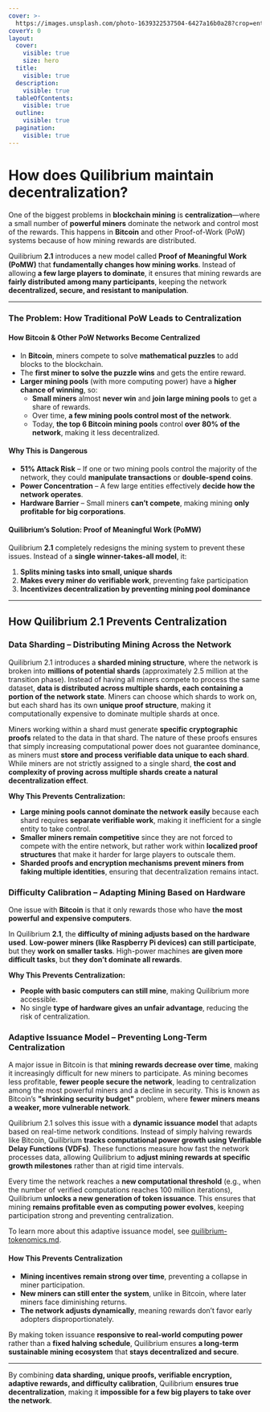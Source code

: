 ```yaml
---
cover: >-
  https://images.unsplash.com/photo-1639322537504-6427a16b0a28?crop=entropy&cs=srgb&fm=jpg&ixid=M3wxOTcwMjR8MHwxfHNlYXJjaHwzfHxkZWNlbnRyYWxpemVkfGVufDB8fHx8MTczODU5Mzk1Nnww&ixlib=rb-4.0.3&q=85
coverY: 0
layout:
  cover:
    visible: true
    size: hero
  title:
    visible: true
  description:
    visible: true
  tableOfContents:
    visible: true
  outline:
    visible: true
  pagination:
    visible: true
---
```


# How does Quilibrium maintain decentralization?

One of the biggest problems in **blockchain mining** is **centralization**—where a small number of **powerful miners** dominate the network and control most of the rewards. This happens in **Bitcoin** and other Proof-of-Work (PoW) systems because of how mining rewards are distributed.

Quilibrium **2.1** introduces a new model called **Proof of Meaningful Work (PoMW)** that **fundamentally changes how mining works**. Instead of allowing **a few large players to dominate**, it ensures that mining rewards are **fairly distributed among many participants**, keeping the network **decentralized, secure, and resistant to manipulation**.

***

### **The Problem: How Traditional PoW Leads to Centralization**

#### **How Bitcoin & Other PoW Networks Become Centralized**

* In **Bitcoin**, miners compete to solve **mathematical puzzles** to add blocks to the blockchain.
* The **first miner to solve the puzzle wins** and gets the entire reward.
* **Larger mining pools** (with more computing power) have a **higher chance of winning**, so:
  * **Small miners** almost **never win** and **join large mining pools** to get a share of rewards.
  * Over time, **a few mining pools control most of the network**.
  * Today, **the top 6 Bitcoin mining pools** control **over 80% of the network**, making it less decentralized.

#### **Why This is Dangerous**

* **51% Attack Risk** – If one or two mining pools control the majority of the network, they could **manipulate transactions** or **double-spend coins**.
* **Power Concentration** – A few large entities effectively **decide how the network operates**.
* **Hardware Barrier** – Small miners **can’t compete**, making mining **only profitable for big corporations**.

#### **Quilibrium’s Solution: Proof of Meaningful Work (PoMW)**

Quilibrium **2.1** completely redesigns the mining system to prevent these issues. Instead of a **single winner-takes-all model**, it:

1. **Splits mining tasks into small, unique shards**
2. **Makes every miner do verifiable work**, preventing fake participation
3. **Incentivizes decentralization by preventing mining pool dominance**

***

## **How Quilibrium 2.1 Prevents Centralization**

### **Data Sharding – Distributing Mining Across the Network**

Quilibrium 2.1 introduces a **sharded mining structure**, where the network is broken into **millions of potential shards** (approximately 2.5 million at the transition phase). Instead of having all miners compete to process the same dataset, **data is distributed across multiple shards, each containing a portion of the network state**. Miners can choose which shards to work on, but each shard has its own **unique proof structure**, making it computationally expensive to dominate multiple shards at once.

Miners working within a shard must generate **specific cryptographic proofs** related to the data in that shard. The nature of these proofs ensures that simply increasing computational power does not guarantee dominance, as miners must **store and process verifiable data unique to each shard**. While miners are not strictly assigned to a single shard, **the cost and complexity of proving across multiple shards create a natural decentralization effect**.

**Why This Prevents Centralization:**

* **Large mining pools cannot dominate the network easily** because each shard requires **separate verifiable work**, making it inefficient for a single entity to take control.
* **Smaller miners remain competitive** since they are not forced to compete with the entire network, but rather work within **localized proof structures** that make it harder for large players to outscale them.
* **Sharded proofs and encryption mechanisms prevent miners from faking multiple identities**, ensuring that decentralization remains intact.

### **Difficulty Calibration – Adapting Mining Based on Hardware**

One issue with **Bitcoin** is that it only rewards those who have **the most powerful and expensive computers**.

In Quilibrium **2.1**, the **difficulty of mining adjusts based on the hardware used**. **Low-power miners (like Raspberry Pi devices) can still participate**, but they **work on smaller tasks**. High-power machines **are given more difficult tasks**, but **they don’t dominate all rewards**.

**Why This Prevents Centralization:**

* **People with basic computers can still mine**, making Quilibrium more accessible.
* No single **type of hardware gives an unfair advantage**, reducing the risk of centralization.

### **Adaptive Issuance Model – Preventing Long-Term Centralization**

A major issue in Bitcoin is that **mining rewards decrease over time**, making it increasingly difficult for new miners to participate. As mining becomes less profitable, **fewer people secure the network**, leading to centralization among the most powerful miners and a decline in security. This is known as Bitcoin’s **"shrinking security budget"** problem, where **fewer miners means a weaker, more vulnerable network**​.

Quilibrium 2.1 solves this issue with a **dynamic issuance model** that adapts based on real-time network conditions. Instead of simply halving rewards like Bitcoin, Quilibrium **tracks computational power growth using Verifiable Delay Functions (VDFs)**. These functions measure how fast the network processes data, allowing Quilibrium to **adjust mining rewards at specific growth milestones** rather than at rigid time intervals​.

Every time the network reaches a **new computational threshold** (e.g., when the number of verified computations reaches 100 million iterations), Quilibrium **unlocks a new generation of token issuance**. This ensures that mining **remains profitable even as computing power evolves**, keeping participation strong and preventing centralization​.

To learn more about this adaptive issuance model, see [quilibrium-tokenomics.md](quilibrium-tokenomics.md "mention").

#### **How This Prevents Centralization**

* **Mining incentives remain strong over time**, preventing a collapse in miner participation.
* **New miners can still enter the system**, unlike in Bitcoin, where later miners face diminishing returns.
* **The network adjusts dynamically**, meaning rewards don’t favor early adopters disproportionately.

By making token issuance **responsive to real-world computing power** rather than a **fixed halving schedule**, Quilibrium ensures **a long-term sustainable mining ecosystem** that **stays decentralized and secure**.

***

By combining **data sharding, unique proofs, verifiable encryption, adaptive rewards, and difficulty calibration**, Quilibrium **ensures true decentralization**, making it **impossible for a few big players to take over the network**.&#x20;
